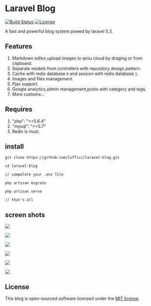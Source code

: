 # Laravel Blog

[![Build Status](https://travis-ci.org/laravel/framework.svg)](https://travis-ci.org/laravel/framework)
[![License](https://poser.pugx.org/laravel/framework/license.svg)](https://packagist.org/packages/laravel/framework)

A fast and powerful blog system powed by laravel 5.3.

## Features

1. Markdown editor,upload images to qiniu cloud by draging or from clipboard.
1. Separate models from controllers with repository design pattern.
1. Cache with redis database `0` and session with redis database `1`.
1. Images and files management.
1. Pjax support.
1. Google analytics,admin management,posts with category and tags.
1. More customs...
 
## Requires

1. "php": ">=5.6.4"
1. "mysql": ">=5.7"
1. Redis is must.

## install

```
git clone https://github.com/lufficc/laravel-blog.git

cd laravel-blog

// compelete your .env file

php artisan migrate

php artisan serve

// that's all

```

## screen shots

![](https://static.lufficc.com/image/fb64b85e479461649486aa126da693a2.jpeg)

![](https://static.lufficc.com/image/c06518bf4839623e1482e77dc8759431.jpeg)

![](https://static.lufficc.com/image/83f871667596b90d49cbf1657be06255.jpeg)

![](https://static.lufficc.com/image/63c8a1409256fec6b088b5f50ac22703.jpeg)

![](https://static.lufficc.com/image/89f0432eab0e4c8ba492505f98696a6e.jpeg)

![](https://static.lufficc.com/image/8291c34b8560050f7cb7aa136c48a97e.jpeg)

## License

This blog is open-sourced software licensed under the [MIT license](http://opensource.org/licenses/MIT).
